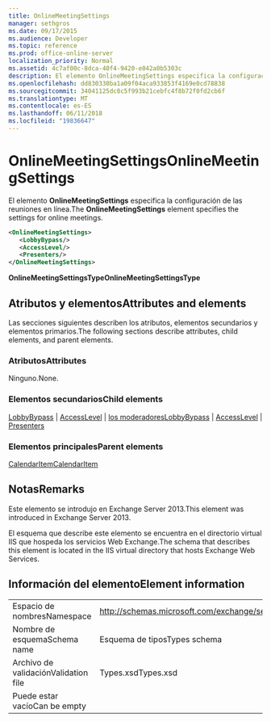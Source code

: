 ```yaml
---
title: OnlineMeetingSettings
manager: sethgros
ms.date: 09/17/2015
ms.audience: Developer
ms.topic: reference
ms.prod: office-online-server
localization_priority: Normal
ms.assetid: 4c7af00c-8dca-40f4-9420-e042a0b5303c
description: El elemento OnlineMeetingSettings especifica la configuración de las reuniones en línea.
ms.openlocfilehash: dd830330ba1a09f04aca933853f4169e0cd78838
ms.sourcegitcommit: 34041125dc8c5f993b21cebfc4f8b72f0fd2cb6f
ms.translationtype: MT
ms.contentlocale: es-ES
ms.lasthandoff: 06/11/2018
ms.locfileid: "19836647"
---
```

# <a name="onlinemeetingsettings"></a><span data-ttu-id="a6fb2-103">OnlineMeetingSettings</span><span class="sxs-lookup"><span data-stu-id="a6fb2-103">OnlineMeetingSettings</span></span>

<span data-ttu-id="a6fb2-104">El elemento **OnlineMeetingSettings** especifica la configuración de las reuniones en línea.</span><span class="sxs-lookup"><span data-stu-id="a6fb2-104">The **OnlineMeetingSettings** element specifies the settings for online meetings.</span></span> 
  
```XML
<OnlineMeetingSettings>
   <LobbyBypass/>
   <AccessLevel/>
   <Presenters/>
</OnlineMeetingSettings>
```

 <span data-ttu-id="a6fb2-105">**OnlineMeetingSettingsType**</span><span class="sxs-lookup"><span data-stu-id="a6fb2-105">**OnlineMeetingSettingsType**</span></span>
## <a name="attributes-and-elements"></a><span data-ttu-id="a6fb2-106">Atributos y elementos</span><span class="sxs-lookup"><span data-stu-id="a6fb2-106">Attributes and elements</span></span>

<span data-ttu-id="a6fb2-107">Las secciones siguientes describen los atributos, elementos secundarios y elementos primarios.</span><span class="sxs-lookup"><span data-stu-id="a6fb2-107">The following sections describe attributes, child elements, and parent elements.</span></span>
  
### <a name="attributes"></a><span data-ttu-id="a6fb2-108">Atributos</span><span class="sxs-lookup"><span data-stu-id="a6fb2-108">Attributes</span></span>

<span data-ttu-id="a6fb2-109">Ninguno.</span><span class="sxs-lookup"><span data-stu-id="a6fb2-109">None.</span></span>
  
### <a name="child-elements"></a><span data-ttu-id="a6fb2-110">Elementos secundarios</span><span class="sxs-lookup"><span data-stu-id="a6fb2-110">Child elements</span></span>

<span data-ttu-id="a6fb2-111">[LobbyBypass](lobbybypass.md) | [AccessLevel](accesslevel.md) | [los moderadores](presenters.md)</span><span class="sxs-lookup"><span data-stu-id="a6fb2-111">[LobbyBypass](lobbybypass.md) | [AccessLevel](accesslevel.md) | [Presenters](presenters.md)</span></span>
  
### <a name="parent-elements"></a><span data-ttu-id="a6fb2-112">Elementos principales</span><span class="sxs-lookup"><span data-stu-id="a6fb2-112">Parent elements</span></span>

[<span data-ttu-id="a6fb2-113">CalendarItem</span><span class="sxs-lookup"><span data-stu-id="a6fb2-113">CalendarItem</span></span>](calendaritem.md)
  
## <a name="remarks"></a><span data-ttu-id="a6fb2-114">Notas</span><span class="sxs-lookup"><span data-stu-id="a6fb2-114">Remarks</span></span>

<span data-ttu-id="a6fb2-115">Este elemento se introdujo en Exchange Server 2013.</span><span class="sxs-lookup"><span data-stu-id="a6fb2-115">This element was introduced in Exchange Server 2013.</span></span>
  
<span data-ttu-id="a6fb2-116">El esquema que describe este elemento se encuentra en el directorio virtual IIS que hospeda los servicios Web Exchange.</span><span class="sxs-lookup"><span data-stu-id="a6fb2-116">The schema that describes this element is located in the IIS virtual directory that hosts Exchange Web Services.</span></span>
  
## <a name="element-information"></a><span data-ttu-id="a6fb2-117">Información del elemento</span><span class="sxs-lookup"><span data-stu-id="a6fb2-117">Element information</span></span>

|||
|:-----|:-----|
|<span data-ttu-id="a6fb2-118">Espacio de nombres</span><span class="sxs-lookup"><span data-stu-id="a6fb2-118">Namespace</span></span>  <br/> |http://schemas.microsoft.com/exchange/services/2006/types  <br/> |
|<span data-ttu-id="a6fb2-119">Nombre de esquema</span><span class="sxs-lookup"><span data-stu-id="a6fb2-119">Schema name</span></span>  <br/> |<span data-ttu-id="a6fb2-120">Esquema de tipos</span><span class="sxs-lookup"><span data-stu-id="a6fb2-120">Types schema</span></span>  <br/> |
|<span data-ttu-id="a6fb2-121">Archivo de validación</span><span class="sxs-lookup"><span data-stu-id="a6fb2-121">Validation file</span></span>  <br/> |<span data-ttu-id="a6fb2-122">Types.xsd</span><span class="sxs-lookup"><span data-stu-id="a6fb2-122">Types.xsd</span></span>  <br/> |
|<span data-ttu-id="a6fb2-123">Puede estar vacío</span><span class="sxs-lookup"><span data-stu-id="a6fb2-123">Can be empty</span></span>  <br/> ||
   

